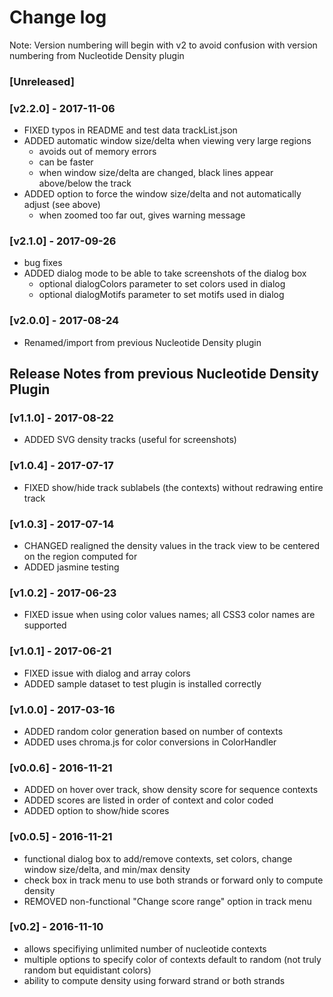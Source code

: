 # Change log
Note: Version numbering will begin with v2 to avoid confusion with version numbering from Nucleotide Density plugin

### [Unreleased]

### [v2.2.0] - 2017-11-06
- FIXED typos in README and test data trackList.json
- ADDED automatic window size/delta when viewing very large regions
  - avoids out of memory errors
  - can be faster
  - when window size/delta are changed, black lines appear above/below the track
- ADDED option to force the window size/delta and not automatically adjust (see above)
  - when zoomed too far out, gives warning message

### [v2.1.0] - 2017-09-26
- bug fixes
- ADDED dialog mode to be able to take screenshots of the dialog box
  - optional dialogColors parameter to set colors used in dialog
  - optional dialogMotifs parameter to set motifs used in dialog

### [v2.0.0] - 2017-08-24
- Renamed/import from previous Nucleotide Density plugin

## Release Notes from previous Nucleotide Density Plugin
### [v1.1.0] - 2017-08-22
- ADDED SVG density tracks (useful for screenshots)

### [v1.0.4] - 2017-07-17
- FIXED show/hide track sublabels (the contexts) without redrawing entire track

### [v1.0.3] - 2017-07-14
- CHANGED realigned the density values in the track view to be centered on the region computed for
- ADDED jasmine testing

### [v1.0.2] - 2017-06-23
- FIXED issue when using color values names; all CSS3 color names are supported

### [v1.0.1] - 2017-06-21
- FIXED issue with dialog and array colors
- ADDED sample dataset to test plugin is installed correctly

### [v1.0.0] - 2017-03-16
- ADDED random color generation based on number of contexts
- ADDED uses chroma.js for color conversions in ColorHandler

### [v0.0.6] - 2016-11-21
- ADDED on hover over track, show density score for sequence contexts
- ADDED scores are listed in order of context and color coded
- ADDED option to show/hide scores

### [v0.0.5] - 2016-11-21
- functional dialog box to add/remove contexts, set colors, change window size/delta, and min/max density
- check box in track menu to use both strands or forward only to compute density
- REMOVED non-functional "Change score range" option in track menu

### [v0.2] - 2016-11-10
- allows specifiying unlimited number of nucleotide contexts
- multiple options to specify color of contexts default to random (not truly random but equidistant colors)
- ability to compute density using forward strand or both strands